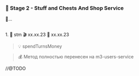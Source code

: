 ### 🥗 Stage 2 - Stuff and Chests And Shop Service

🏁...

<br>1. 🧡 stm 🎬 xx.xx.23 🏁 xx.xx.23

> 💡 spendTurnsMoney

> 💰 Метод полностью перенесен на m3-users-service

//@TODO